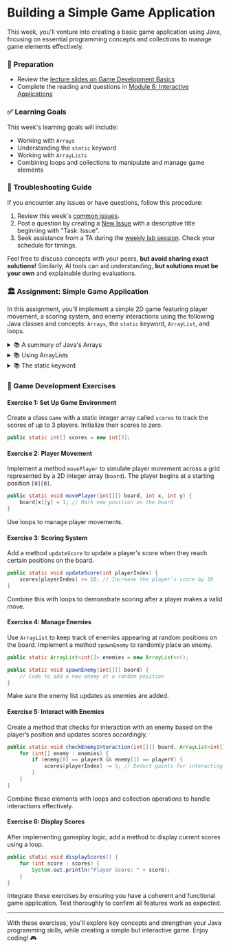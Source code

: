 # Building a Simple Game Application

This week, you'll venture into creating a basic game application using Java, focusing on essential programming concepts and collections to manage game elements effectively.

### 📝 Preparation

- Review the [lecture slides on Game Development Basics](https://docs.google.com/presentation/d/example)
- Complete the reading and questions in [Module 6: Interactive Applications](https://qbl.sys.kth.se/sections/dd1337_programming/interactive_apps)

### ✅ Learning Goals

This week's learning goals will include:

* Working with `Arrays`
* Understanding the `static` keyword
* Working with `ArrayLists`
* Combining loops and collections to manipulate and manage game elements

### 🚨 Troubleshooting Guide

If you encounter any issues or have questions, follow this procedure:

1. Review this week's [common issues](https://gits-15.sys.kth.se/inda-24/help/issues).
2. Post a question by creating a [New Issue](https://gits-15.sys.kth.se/inda-24/help/issues/new) with a descriptive title beginning with "Task: Issue".
3. Seek assistance from a TA during the [weekly lab session](https://queue.csc.kth.se/Queue/INDA). Check your schedule for timings.

Feel free to discuss concepts with your peers, **but avoid sharing exact solutions!** Similarly, AI tools can aid understanding, **but solutions must be your own** and explainable during evaluations.

### 🏛 Assignment: Simple Game Application

In this assignment, you'll implement a simple 2D game featuring player movement, a scoring system, and enemy interactions using the following Java classes and concepts: `Arrays`, the `static` keyword, `ArrayList`, and loops.

<details>
<summary> 📚 A summary of Java's Arrays </summary>

Arrays in Java provide a way to store multiple items of the same type:

```java
int[] scores = {0, 0, 0}; // An array to keep track of player scores
```

Arrays are 0-indexed, meaning the first element is accessed with index 0.

```java
scores[0] = 10; // Set the first player's score
```

Learn more about arrays in the [Oracle Tutorials](https://docs.oracle.com/javase/tutorial/java/nutsandbolts/arrays.html).

---
</details>

<details>
<summary> 📚 Using ArrayLists </summary>

Java's `ArrayList` class offers a flexible way to handle a growing list of elements:

```java
import java.util.ArrayList;

ArrayList<String> enemyList = new ArrayList<>();
enemyList.add("Goblin");
```

More about `ArrayList`: [Oracle Documentation](https://docs.oracle.com/en/java/javase/17/docs/api/java.base/java/util/ArrayList.html).

---
</details>

<details>
<summary> 📚 The static keyword </summary>

`static` fields and methods belong to the class itself rather than an instance, useful for shared resources or utility methods:

```java
public static void updateScores(int[] scores, int player, int points) {
    scores[player] += points;
}
```

More about `static`: [Java Official Tutorial](https://docs.oracle.com/javase/tutorial/java/javaOO/classvars.html).

---
</details>

### 🌟 Game Development Exercises

#### Exercise 1: Set Up Game Environment

Create a class `Game` with a static integer array called `scores` to track the scores of up to 3 players. Initialize their scores to zero.

```java
public static int[] scores = new int[3];
```

#### Exercise 2: Player Movement

Implement a method `movePlayer` to simulate player movement across a grid represented by a 2D integer array (`board`). The player begins at a starting position `[0][0]`.

```java
public static void movePlayer(int[][] board, int x, int y) {
    board[x][y] = 1; // Mark new position on the board
}
```

Use loops to manage player movements.

#### Exercise 3: Scoring System

Add a method `updateScore` to update a player's score when they reach certain positions on the board.

```java
public static void updateScore(int playerIndex) {
    scores[playerIndex] += 10; // Increase the player’s score by 10
}
```

Combine this with loops to demonstrate scoring after a player makes a valid move.

#### Exercise 4: Manage Enemies

Use `ArrayList` to keep track of enemies appearing at random positions on the board. Implement a method `spawnEnemy` to randomly place an enemy.

```java
public static ArrayList<int[]> enemies = new ArrayList<>();

public static void spawnEnemy(int[][] board) {
    // Code to add a new enemy at a random position
}
```

Make sure the enemy list updates as enemies are added.

#### Exercise 5: Interact with Enemies

Create a method that checks for interaction with an enemy based on the player’s position and updates scores accordingly.

```java
public static void checkEnemyInteraction(int[][] board, ArrayList<int[]> enemies, int playerX, int playerY) {
    for (int[] enemy : enemies) {
        if (enemy[0] == playerX && enemy[1] == playerY) {
            scores[playerIndex] -= 5; // Deduct points for interacting with an enemy
        }
    }
}
```

Combine these elements with loops and collection operations to handle interactions effectively.

#### Exercise 6: Display Scores

After implementing gameplay logic, add a method to display current scores using a loop.

```java
public static void displayScores() {
    for (int score : scores) {
        System.out.println("Player Score: " + score);
    }
}
```

Integrate these exercises by ensuring you have a coherent and functional game application. Test thoroughly to confirm all features work as expected.

---

With these exercises, you'll explore key concepts and strengthen your Java programming skills, while creating a simple but interactive game. Enjoy coding! 🎮